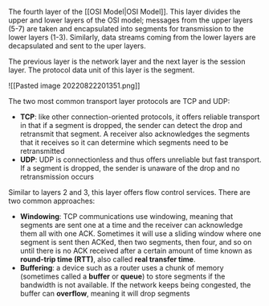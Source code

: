 The fourth layer of the [[OSI Model|OSI Model]]. This layer divides the upper and lower layers of the OSI model; messages from the upper layers (5-7) are taken and encapsulated into segments for transmission to the lower layers (1-3). Similarly, data streams coming from the lower layers are decapsulated and sent to the uper layers.

The previous layer is the network layer and the next layer is the session layer. The protocol data unit of this layer is the segment.

![[Pasted image 20220822201351.png]]

The two most common transport layer protocols are TCP and UDP:
- **TCP**: like other connection-oriented protocols, it offers reliable transport in that if a segment is dropped, the sender can detect the drop and retransmit that segment. A receiver also acknowledges the segments that it receives so it can determine which segments need to be retransmitted
- **UDP**: UDP is connectionless and thus offers unreliable but fast transport. If a segment is dropped, the sender is unaware of the drop and no retransmission occurs

Similar to layers 2 and 3, this layer offers flow control services. There are two common approaches:
- **Windowing**: TCP communications use windowing, meaning that segments are sent one at a time and the receiver can acknowledge them all with one ACK. Sometimes it will use a sliding window where one segment is sent then ACKed, then two segments, then four, and so on until there is no ACK received after a certain amount of time known as **round-trip time (RTT)**, also called **real transfer time**.
- **Buffering**: a device such as a router uses a chunk of memory (sometimes called a **buffer** or **queue**) to store segments if the bandwidth is not available. If the network keeps being congested, the buffer can **overflow**, meaning it will drop segments